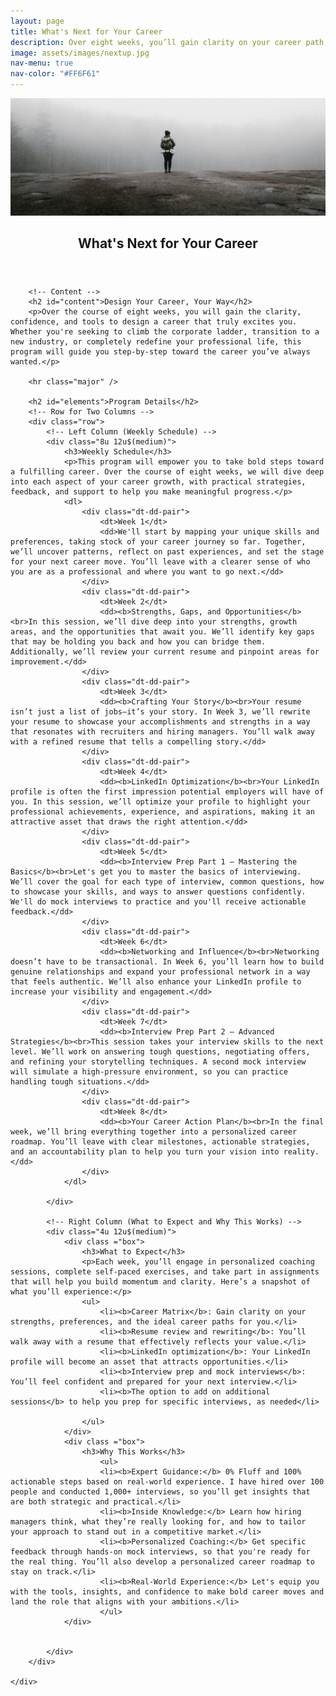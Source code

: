 ```yaml
---
layout: page
title: What's Next for Your Career
description: Over eight weeks, you’ll gain clarity on your career path, develop a standout personal brand, and master the skills to land your dream role. From resume rewriting to interview prep, this program is designed to help you take control of your career and create a future that excites you.
image: assets/images/nextup.jpg
nav-menu: true
nav-color: "#FF6F61"   
---
```


<!-- Main -->
<!--   	accent1: #FF6F61, // Fuchsia
 	accent2: #FF7F50, // Coral
    accent3: #8d82c4, // Lavender Blue 
    accent4: #ec8d81, // Soft Coral 
    accent5: #FFDDC1 // Warm Cream -->
<div id="main" class="alt">
<div class="brandimage_masthead"> <img src="assets/images/nextup.jpg" alt="Image with overlay"> </div>

<!-- One -->
<section id="one">
	<div class="inner">
		<header class="major">
			<h1>What's Next for Your Career</h1>
		</header>

		<!-- Content -->
		<h2 id="content">Design Your Career, Your Way</h2>
		<p>Over the course of eight weeks, you will gain the clarity, confidence, and tools to design a career that truly excites you. Whether you're seeking to climb the corporate ladder, transition to a new industry, or completely redefine your professional life, this program will guide you step-by-step toward the career you’ve always wanted.</p>

		<hr class="major" />

		<h2 id="elements">Program Details</h2>
		<!-- Row for Two Columns -->
		<div class="row">
			<!-- Left Column (Weekly Schedule) -->
			<div class="8u 12u$(medium)">
				<h3>Weekly Schedule</h3>
				<p>This program will empower you to take bold steps toward a fulfilling career. Over the course of eight weeks, we will dive deep into each aspect of your career growth, with practical strategies, feedback, and support to help you make meaningful progress.</p>
				<dl>
                    <div class="dt-dd-pair">
                        <dt>Week 1</dt>
                        <dd>We'll start by mapping your unique skills and preferences, taking stock of your career journey so far. Together, we’ll uncover patterns, reflect on past experiences, and set the stage for your next career move. You’ll leave with a clearer sense of who you are as a professional and where you want to go next.</dd>
                    </div>
                    <div class="dt-dd-pair">
                        <dt>Week 2</dt>
                        <dd><b>Strengths, Gaps, and Opportunities</b><br>In this session, we’ll dive deep into your strengths, growth areas, and the opportunities that await you. We’ll identify key gaps that may be holding you back and how you can bridge them. Additionally, we’ll review your current resume and pinpoint areas for improvement.</dd>
                    </div>
                    <div class="dt-dd-pair">
                        <dt>Week 3</dt>
                        <dd><b>Crafting Your Story</b><br>Your resume isn’t just a list of jobs—it’s your story. In Week 3, we’ll rewrite your resume to showcase your accomplishments and strengths in a way that resonates with recruiters and hiring managers. You’ll walk away with a refined resume that tells a compelling story.</dd>
                    </div>
                    <div class="dt-dd-pair">
                        <dt>Week 4</dt>
                        <dd><b>LinkedIn Optimization</b><br>Your LinkedIn profile is often the first impression potential employers will have of you. In this session, we’ll optimize your profile to highlight your professional achievements, experience, and aspirations, making it an attractive asset that draws the right attention.</dd>
                    </div>
                    <div class="dt-dd-pair">
                        <dt>Week 5</dt>
                        <dd><b>Interview Prep Part 1 – Mastering the Basics</b><br>Let's get you to master the basics of interviewing. We’ll cover the goal for each type of interview, common questions, how to showcase your skills, and ways to answer questions confidently. We'll do mock interviews to practice and you'll receive actionable feedback.</dd>
                    </div>
                    <div class="dt-dd-pair">
                        <dt>Week 6</dt>
                        <dd><b>Networking and Influence</b><br>Networking doesn’t have to be transactional. In Week 6, you’ll learn how to build genuine relationships and expand your professional network in a way that feels authentic. We’ll also enhance your LinkedIn profile to increase your visibility and engagement.</dd>
                    </div>
                    <div class="dt-dd-pair">
                        <dt>Week 7</dt>
                        <dd><b>Interview Prep Part 2 – Advanced Strategies</b><br>This session takes your interview skills to the next level. We’ll work on answering tough questions, negotiating offers, and refining your storytelling techniques. A second mock interview will simulate a high-pressure environment, so you can practice handling tough situations.</dd>
                    </div>
                    <div class="dt-dd-pair">
                        <dt>Week 8</dt>
                        <dd><b>Your Career Action Plan</b><br>In the final week, we’ll bring everything together into a personalized career roadmap. You’ll leave with clear milestones, actionable strategies, and an accountability plan to help you turn your vision into reality.</dd>
                    </div>
                </dl>

			</div>

			<!-- Right Column (What to Expect and Why This Works) -->
			<div class="4u 12u$(medium)">
				<div class ="box">
					<h3>What to Expect</h3>
					<p>Each week, you’ll engage in personalized coaching sessions, complete self-paced exercises, and take part in assignments that will help you build momentum and clarity. Here’s a snapshot of what you’ll experience:</p>
					<ul>
						<li><b>Career Matrix</b>: Gain clarity on your strengths, preferences, and the ideal career paths for you.</li>
						<li><b>Resume review and rewriting</b>: You’ll walk away with a resume that effectively reflects your value.</li>
						<li><b>LinkedIn optimization</b>: Your LinkedIn profile will become an asset that attracts opportunities.</li>
						<li><b>Interview prep and mock interviews</b>: You’ll feel confident and prepared for your next interview.</li>
						<li><b>The option to add on additional sessions</b> to help you prep for specific interviews, as needed</li>
						
					</ul>
				</div>
				<div class ="box">
				    <h3>Why This Works</h3>
					    <ul>
				        <li><b>Expert Guidance:</b> 0% Fluff and 100%  actionable steps based on real-world experience. I have hired over 100 people and conducted 1,000+ interviews, so you’ll get insights that are both strategic and practical.</li>
				        <li><b>Inside Knowledge:</b> Learn how hiring managers think, what they’re really looking for, and how to tailor your approach to stand out in a competitive market.</li>
				        <li><b>Personalized Coaching:</b> Get specific feedback through hands-on mock interviews, so that you're ready for the real thing. You’ll also develop a personalized career roadmap to stay on track.</li>
				        <li><b>Real-World Experience:</b> Let's equip you with the tools, insights, and confidence to make bold career moves and land the role that aligns with your ambitions.</li>
					    </ul>
				</div>


			</div>
		</div>

	</div>
</section>

</div>
